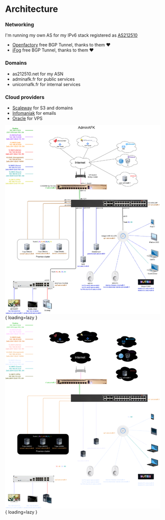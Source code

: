 # Architecture

### Networking
I'm running my own AS for my IPv6 stack registered as [AS212510](https://as212510.net)  

- [Openfactory](https://www.openfactory.net/) free BGP Tunnel, thanks to them :heart:
- [iFog](https://bgptunnel.com/) free BGP Tunnel, thanks to them :heart:

### Domains

- as212510.net for my ASN
- adminafk.fr for public services
- unicornafk.fr for internal services

### Cloud providers

- [Scaleway](https://www.scaleway.com/en/) for S3 and domains
- [Infomaniak](https://www.infomaniak.com/en) for emails
- [Oracle](https://www.oracle.com/) for VPS

![Homelab diagram](../assets/architecture_light.png#only-light){ loading=lazy }
![Homelab diagram](../assets/architecture_dark.png#only-dark){ loading=lazy }
